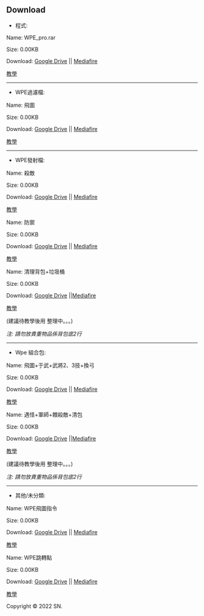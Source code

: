## Download

* 程式:

Name: WPE_pro.rar

Size: 0.00KB

Download: <a href="#">Google Drive</a> || <a href="#">Mediafire</a>

<a href="#">教學</a>

<hr>

* WPE過濾檔:

Name: 飛圖

Size: 0.00KB

Download: <a href="#">Google Drive</a> || <a href="#">Mediafire</a>

<a href=“#“>教學</a>

<hr>

* WPE發射檔:

Name: 殺敵

Size: 0.00KB

Download: <a href="#">Google Drive</a> || <a href="#">Mediafire</a>

<a href=“#“>教學</a>

Name: 防禦

Size: 0.00KB

Download: <a href="#">Google Drive</a> || <a href="#">Mediafire</a>

<a href=“#“>教學</a>

Name: 清理背包+垃圾桶

Size: 0.00KB

Download: <a href="#">Google Drive</a> ||<a href="#">Mediafire</a>

<a href=“#“>教學</a>

(建議待教學後用 整理中。。。)

*注: 請勿放貴重物品係背包底2行*

<hr>

* Wpe 組合包:

Name: 飛圖+于武+武將2、3技+換弓

Size: 0.00KB

Download: <a href="#">Google Drive</a> || <a href="#">Mediafire</a>

<a href=“#“>教學</a>

Name: 遇怪+軍師+餵殺敵+清包

Size: 0.00KB

Download: <a href="#">Google Drive</a> ||<a href="#">Mediafire</a>

<a href=“#“>教學</a>

(建議待教學後用 整理中。。。)

*注: 請勿放貴重物品係背包底2行*

<hr>

* 其他/未分類:

Name: WPE飛圖指令

Size: 0.00KB

Download: <a href="#">Google Drive</a> || <a href="#">Mediafire</a>

<a href=“#“>教學</a>

Name: WPE跳轉點

Size: 0.00KB

Download: <a href="https://drive.google.com/file/d/1-KEsTEGZstEfsjL_c9nMX6Mts5lxuuxG/view?usp=sharing">Google Drive</a> || <a href="https://www.mediafire.com/file/xt7gta0chmimga6/wpe%25E8%25B7%25B3%25E8%25BD%2589%25E9%25BB%259E.rar/file">Mediafire</a>

<a href=“#“>教學</a>

Copyright © 2022 SN.

